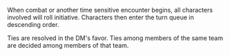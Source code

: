 When combat or another time sensitive encounter begins, all characters involved will roll initiative. Characters then enter the turn queue in descending order.  
  
Ties are resolved in the DM's favor. Ties among members of the same team are decided among members of that team.